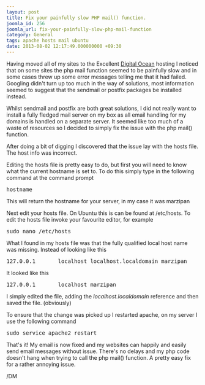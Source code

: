 ```yaml
---
layout: post
title: Fix your painfully slow PHP mail() function.
joomla_id: 256
joomla_url: fix-your-painfully-slow-php-mail-function
category: General
tags: apache hosts mail ubuntu
date: 2013-08-02 12:17:49.000000000 +09:30
---
```

<p>Having moved all of my sites to the Excellent <a href="https://www.digitalocean.com/?refcode=a6a4bd4b10c9" title="https://www.digitalocean.com/?refcode=a6a4bd4b10c9">Digital Ocean</a>&nbsp;hosting I noticed that on some sites the php mail function seemed to be painfully slow and in some cases threw up some error messages telling me that it had failed. Googling didn't turn up too much in the way of solutions, most information seemed to suggest that the sendmail or postfix packages be installed instead.</p>
<p>Whilst sendmail and postfix are both great solutions, I did not really want to install a fully fledged mail server on my box as all email handling for my domains is handled on a separate server. It seemed like too much of a waste of resources so I decided to simply fix the issue with the php mail() function.&nbsp;</p>
<p>After doing a bit of digging I discovered that the issue lay with the hosts file. The host info was incorrect.</p>
<p>Editing the hosts file is pretty easy to do, but first you will need to know what the current hostname is set to. To do this simply type in the following command at the command prompt</p>
<pre>hostname</pre>
<p>This will return the hostname for your server, in my case it was marzipan</p>
<p>Next edit your hosts file. On Ubuntu this is can be found at /etc/hosts. To edit the hosts file invoke your favourite editor, for example</p>
<pre>sudo nano /etc/hosts</pre>
<p>What I found in my hosts file was that the fully qualified local host name was missing. Instead of looking like this</p>
<pre>127.0.0.1 &nbsp; &nbsp; &nbsp; localhost&nbsp;localhost.localdomain marzipan</pre>
<p>It looked like this</p>
<pre>127.0.0.1 &nbsp; &nbsp; &nbsp; localhost marzipan</pre>
<p>I simply edited the file, adding the&nbsp;<em>localhost.localdomain</em>&nbsp;reference and then saved the file. (obviously)</p>
<p>To ensure that the change was picked up I restarted apache, on my server I use the following command</p>
<pre>sudo service apache2 restart</pre>
<p>That's it! My email is now fixed and my websites can happily and easily send email messages without issue. There's no delays and my php code doesn't hang when trying to call the php mail() function. A pretty easy fix for a rather annoying issue.</p>
<p>/DM</p>

